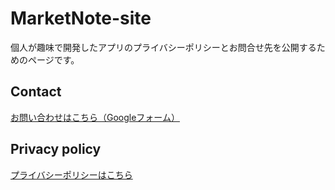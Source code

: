# MarketNote-site
個人が趣味で開発したアプリのプライバシーポリシーとお問合せ先を公開するためのページです。

## Contact
[お問い合わせはこちら（Googleフォーム）](https://forms.gle/6GfLQeD4zBkLGvCT8)

## Privacy policy
[プライバシーポリシーはこちら](https://iwaoyuiko.github.io/MarketNote-site/privacy-policy.html)
